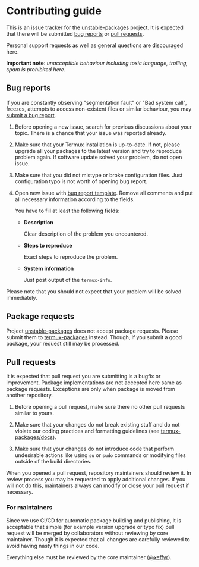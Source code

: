 # Contributing guide

This is an issue tracker for the [unstable-packages] project. It is expected that
there will be submitted [bug reports](#bug-reports) or [pull requests](#pull-requests).

Personal support requests as well as general questions are discouraged here.

**Important note**: *unacceptible behaviour including toxic language, trolling,
spam is prohibited here.*

## Bug reports

If you are constantly observing "segmentation fault" or "Bad system call",
freezes, attempts to access non-existent files or similar behaviour, you
may [submit a bug report][bug-report-template].

1. Before opening a new issue, search for previous discussions about your topic.
There is a chance that your issue was reported already.

2. Make sure that your Termux installation is up-to-date. If not, please upgrade
all your packages to the latest version and try to reproduce problem again. If
software update solved your problem, do not open issue.

3. Make sure that you did not mistype or broke configuration files. Just
configuration typo is not worth of opening bug report.

4. Open new issue with [bug report template][bug-report-template]. Remove all
comments and put all necessary information according to the fields.

	You have to fill at least the following fields:

	- **Description**

		Clear description of the problem you encountered.

	- **Steps to reproduce**

		Exact steps to reproduce the problem.

	- **System information**

		Just post output of the `termux-info`.

Please note that you should not expect that your problem will be solved
immediately.

## Package requests

Project [unstable-packages] does not accept package requests. Please submit them
to [termux-packages] instead. Though, if you submit a good package, your request
still may be processed.

## Pull requests

It is expected that pull request you are submitting is a bugfix or improvement.
Package implementations are not accepted here same as package requests. Exceptions
are only when package is moved from another repository.

1. Before opening a pull request, make sure there no other pull requests similar
to yours.

2. Make sure that your changes do not break existing stuff and do not violate
our coding practices and formatting guidelines (see [termux-packages/docs][termux-packages-docs]).

3. Make sure that your changes do not introduce code that perform undesirable
actions like using `su` or `sudo` commands or modifying files outside of the
build directories.

When you opened a pull request, repository maintainers should review it. In review
process you may be requested to apply additional changes. If you will not do this,
maintainers always can modify or close your pull request if necessary.

### For maintainers

Since we use CI/CD for automatic package building and publishing, it is acceptable
that simple (for example version upgrade or typo fix) pull request will be merged
by collaborators without reviewing by core maintainer. Though it is expected that
all changes are carefully reviewed to avoid having nasty things in our code.

Everything else must be reviewed by the core maintainer ([@xeffyr][xeffyr-github]).

[termux-packages]: <https://github.com/termux/termux-packages>
[termux-packages-docs]: <https://github.com/termux/termux-packages/tree/master/docs>
[unstable-packages]: <https://github.com/termux/unstable-packages>
[bug-report-template]: <https://github.com/termux/unstable-packages/issues/new?template=BUG_REPORT.md>
[xeffyr-github]: <https://github.com/xeffyr>
